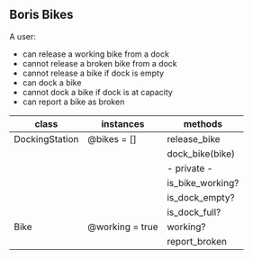 ## Boris Bikes

A user:
* can release a working bike from a dock
* cannot release a broken bike from a dock
* cannot release a bike if dock is empty
* can dock a bike
* cannot dock a bike if dock is at capacity
* can report a bike as broken

| class          | instances       | methods          |
|----------------|-----------------|------------------|
| DockingStation | @bikes = []     | release_bike     |
|                |                 | dock_bike(bike)  |
|                |                 | - private -      |
|                |                 | is_bike_working? |
|                |                 | is_dock_empty?   |
|                |                 | is_dock_full?    |
| Bike           | @working = true | working?         |
|                |                 | report_broken    |
